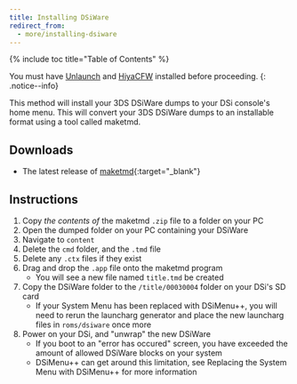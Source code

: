 ```yaml
---
title: Installing DSiWare
redirect_from:
  - more/installing-dsiware
---
```


{% include toc title="Table of Contents" %}

You must have [Unlaunch](/guide/installing-unlaunch/) and [HiyaCFW](/guide/installing-hiyacfw/) installed before proceeding.
{: .notice--info}

This method will install your 3DS DSiWare dumps to your DSi console's home menu. This will convert your 3DS DSiWare dumps to an installable format using a tool called maketmd.

## Downloads
- The latest release of [maketmd](https://github.com/Tuxality/maketmd/releases){:target="_blank"}

## Instructions
1. Copy *the contents of* the maketmd `.zip` file to a folder on your PC
2. Open the dumped folder on your PC containing your DSiWare
3. Navigate to `content`
4. Delete the `cmd` folder, and the `.tmd` file
5. Delete any `.ctx` files if they exist
6. Drag and drop the `.app` file onto the maketmd program
    - You will see a new file named `title.tmd` be created
7. Copy the DSiWare folder to the `/title/00030004` folder on your DSi's SD card
    - If your System Menu has been replaced with DSiMenu++, you will need to rerun the launcharg generator and place the new launcharg files in `roms/dsiware` once more
8. Power on your DSi, and "unwrap" the new DSiWare
    - If you boot to an "error has occured" screen, you have exceeded the amount of allowed DSiWare blocks on your system
    - DSiMenu++ can get around this limitation, see 
Replacing the System Menu with DSiMenu++ for more 
information
